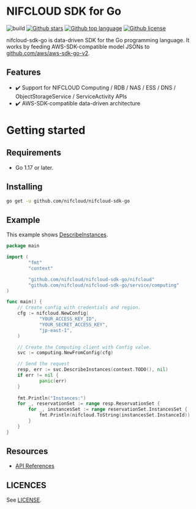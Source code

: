 # NIFCLOUD SDK for Go

![build](https://github.com/nifcloud/nifcloud-sdk-go/workflows/Build/badge.svg)
[![Github stars](https://img.shields.io/github/stars/nifcloud/nifcloud-sdk-go)](https://github.com/nifcloud/nifcloud-sdk-go/stargazers)
[![Github top language](https://img.shields.io/github/languages/top/nifcloud/nifcloud-sdk-go)](https://github.com/nifcloud/nifcloud-sdk-go/)
[![Github license](https://img.shields.io/github/license/nifcloud/nifcloud-sdk-go)](https://github.com/nifcloud/nifcloud-sdk-go/)

nifcloud-sdk-go is data-driven SDK for the Go programming language.
It works by feeding AWS-SDK-compatible model JSONs to [github.com/aws/aws-sdk-go-v2](https://github.com/aws/aws-sdk-go-v2).

## Features

* :heavy_check_mark: Support for NIFCLOUD Computing / RDB / NAS / ESS / DNS / ObjectStorageService / ServiceActivity APIs
* :heavy_check_mark: AWS-SDK-compatible data-driven architecture

# Getting started

## Requirements

* Go 1.17 or later.

## Installing

```sh
go get -u github.com/nifcloud/nifcloud-sdk-go
```

## Example

This example shows [DescribeInstances](https://pfs.nifcloud.com/api/rest/DescribeInstances.htm).

```go
package main

import (
        "fmt"
        "context"

        "github.com/nifcloud/nifcloud-sdk-go/nifcloud"
        "github.com/nifcloud/nifcloud-sdk-go/service/computing"
)

func main() {
    // Create config with credentials and region.
    cfg := nifcloud.NewConfig(
            "YOUR_ACCESS_KEY_ID",
            "YOUR_SECRET_ACCESS_KEY",
            "jp-east-1",
    )

    // Create the Computing client with Config value.
    svc := computing.NewFromConfig(cfg)

    // Send the request
    resp, err := svc.DescribeInstances(context.TODO(), nil)
    if err != nil {
            panic(err)
    }
    
    fmt.Println("Instances:")
    for _, reservationSet := range resp.ReservationSet {
        for _, instancesSet := range reservationSet.InstancesSet {
            fmt.Println(nifcloud.ToString(instancesSet.InstanceId))
        }
    }
}
```

## Resources

- [API References](https://pfs.nifcloud.com/api/)

## LICENCES

See [LICENSE](LICENSE).
